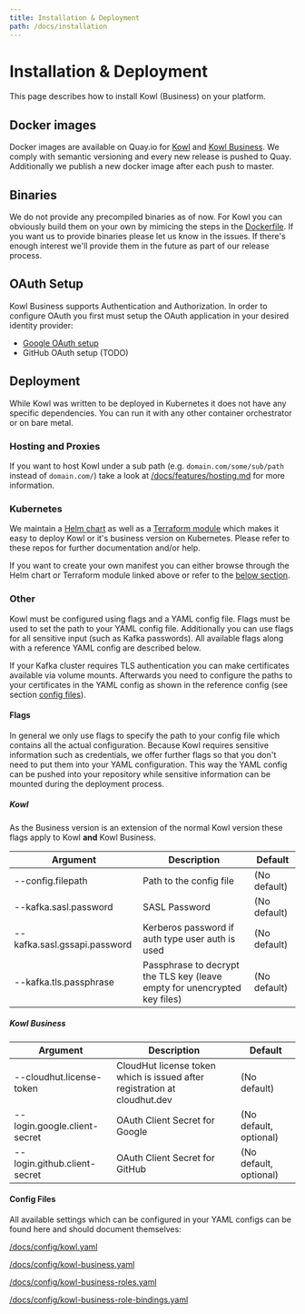 ```yaml
---
title: Installation & Deployment
path: /docs/installation
---
```


# Installation & Deployment

This page describes how to install Kowl (Business) on your platform.

## Docker images

Docker images are available on Quay.io for [Kowl](https://quay.io/repository/cloudhut/kowl?tab=tags) and [Kowl Business](https://quay.io/repository/cloudhut/kowl-business?tab=tags). We comply with semantic versioning and every new release is pushed to Quay. Additionally we publish a new docker image after each push to master.

## Binaries

We do not provide any precompiled binaries as of now. For Kowl you can obviously build them on your own by mimicing the steps in the [Dockerfile](../Dockerfile). If you want us to provide binaries please let us know in the issues. If there's enough interest we'll provide them in the future as part of our release process.

## OAuth Setup

Kowl Business supports Authentication and Authorization. In order to configure OAuth you first must setup the OAuth application in your desired identity provider:

- [Google OAuth setup](./provider-setup/google.md#google-oauth-provider-setup)
- GitHub OAuth setup (TODO)

## Deployment

While Kowl was written to be deployed in Kubernetes it does not have any specific dependencies. You can run it with any other container orchestrator or on bare metal.

### Hosting and Proxies

If you want to host Kowl under a sub path (e.g. `domain.com/some/sub/path` instead of `domain.com/`) take a look at [/docs/features/hosting.md](./features/hosting.md) for more information.

### Kubernetes

We maintain a [Helm chart](https://github.com/cloudhut/charts) as well as a [Terraform module](https://github.com/cloudhut/terraform-modules) which makes it easy to deploy Kowl or it's business version on Kubernetes. Please refer to these repos for further documentation and/or help.

If you want to create your own manifest you can either browse through the Helm chart or Terraform module linked above or refer to the [below section](#other).

### Other

Kowl must be configured using flags and a YAML config file. Flags must be used to set the path to your YAML config file. Additionally you can use flags for all sensitive input (such as Kafka passwords). All available flags along with a reference YAML config are described below.

If your Kafka cluster requires TLS authentication you can make certificates available via volume mounts. Afterwards you need to configure the paths to your certificates in the YAML config as shown in the reference config (see section [config files](#config-files)).

#### Flags

In general we only use flags to specify the path to your config file which contains all the actual configuration. Because Kowl requires sensitive information such as credentials, we offer further flags so that you don't need to put them into your YAML configuration. This way the YAML config can be pushed into your repository while sensitive information can be mounted during the deployment process.

##### Kowl

As the Business version is an extension of the normal Kowl version these flags apply to Kowl **and** Kowl Business.

| Argument | Description | Default |
| --- | --- | --- |
| --config.filepath | Path to the config file | (No default) |
| --kafka.sasl.password | SASL Password | (No default) |
| --kafka.sasl.gssapi.password | Kerberos password if auth type user auth is used | (No default) |
| --kafka.tls.passphrase | Passphrase to decrypt the TLS key (leave empty for unencrypted key files) | (No default) |

##### Kowl Business

| Argument | Description | Default |
| --- | --- | --- |
| --cloudhut.license-token | CloudHut license token which is issued after registration at cloudhut.dev | (No default)
| --login.google.client-secret | OAuth Client Secret for Google | (No default, optional)
| --login.github.client-secret | OAuth Client Secret for GitHub | (No default, optional)

#### Config Files

All available settings which can be configured in your YAML configs can be found here and should document themselves:

[/docs/config/kowl.yaml](./config/kowl.yaml)

[/docs/config/kowl-business.yaml](./config/kowl-business.yaml)

[/docs/config/kowl-business-roles.yaml](./config/kowl-business-roles.yaml)

[/docs/config/kowl-business-role-bindings.yaml](./config/kowl-business-role-bindings.yaml)
